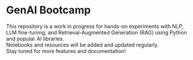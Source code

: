 # GenAI Bootcamp

This repository is a work in progress for hands-on experiments with NLP, LLM fine-tuning, and Retrieval-Augmented Generation (RAG) using Python and popular AI libraries.  
Notebooks and resources will be added and updated regularly.  
Stay tuned for more features and documentation!